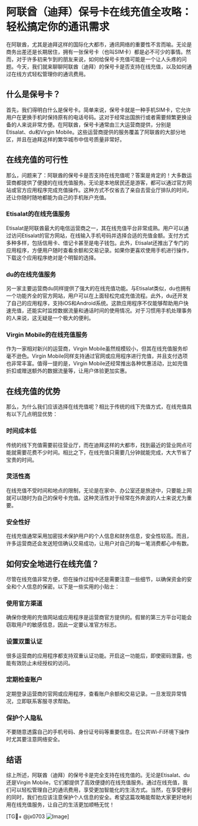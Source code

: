 # 阿联酋（迪拜）保号卡在线充值全攻略：轻松搞定你的通讯需求

在阿联酋，尤其是迪拜这样的国际化大都市，通讯网络的重要性不言而喻。无论是商务出差还是长期居住，拥有一张保号卡（也叫SIM卡）都是必不可少的事情。然而，对于许多初来乍到的朋友来说，如何给保号卡充值可能是一个让人头疼的问题。今天，我们就来聊聊阿联酋（迪拜）的保号卡是否支持在线充值，以及如何通过在线方式轻松管理你的通讯费用。

## 什么是保号卡？

首先，我们得明白什么是保号卡。简单来说，保号卡就是一种手机SIM卡，它允许用户在更换手机时保持原有的电话号码。这对于经常出国旅行或者需要频繁更换设备的人来说非常方便。在阿联酋，保号卡通常由三大运营商提供，分别是Etisalat、du和Virgin Mobile。这些运营商提供的服务覆盖了阿联酋的大部分地区，并且在迪拜这样的繁华城市中信号质量非常好。

## 在线充值的可行性

那么，问题来了：阿联酋的保号卡是否支持在线充值呢？答案是肯定的！大多数运营商都提供了便捷的在线充值服务。无论是本地居民还是游客，都可以通过官方网站或官方应用程序完成充值操作。这种方式不仅省去了亲自去营业厅排队的时间，还让你随时随地都能为自己的手机账户充值。

### Etisalat的在线充值服务

Etisalat是阿联酋最大的电信运营商之一，其在线充值平台非常成熟。用户可以通过访问Etisalat的官方网站，在线输入手机号码并选择合适的充值金额。支付方式多种多样，包括信用卡、借记卡甚至是电子钱包。此外，Etisalat还推出了专门的应用程序，方便用户随时查看余额和交易记录。如果你更喜欢使用手机进行操作，下载这个应用程序绝对是个明智的选择。

### du的在线充值服务

另一家主要运营商du同样提供了强大的在线充值功能。与Etisalat类似，du也拥有一个功能齐全的官方网站，用户可以在上面轻松完成充值流程。此外，du还开发了自己的应用程序，支持iOS和Android系统。这款应用程序不仅能够帮助用户快速充值，还能实时监控数据流量和通话时间的使用情况。对于习惯用手机处理事务的人来说，这无疑是一个极大的便利。

### Virgin Mobile的在线充值服务

作为一家相对新兴的运营商，Virgin Mobile虽然规模较小，但其在线充值服务却毫不逊色。Virgin Mobile同样支持通过官网或应用程序进行充值，并且支付选项也非常丰富。值得一提的是，Virgin Mobile还经常推出各种优惠活动，比如充值折扣或赠送额外的数据流量等，让用户体验更加实惠。

## 在线充值的优势

那么，为什么我们应该选择在线充值呢？相比于传统的线下充值方式，在线充值具有以下几点明显优势：

### 时间成本低

传统的线下充值需要前往营业厅，而在迪拜这样的大都市，找到最近的营业网点可能就需要花费不少时间。相比之下，在线充值只需要几分钟就能完成，大大节省了宝贵的时间。

### 灵活性高

在线充值不受时间和地点的限制，无论是在家中、办公室还是旅途中，只要能上网就可以随时为自己的保号卡充值。这种灵活性对于经常在外奔波的人士来说尤为重要。

### 安全性好

在线充值通常采用加密技术保护用户的个人信息和财务信息，安全性较高。而且，许多运营商还会发送短信确认交易成功，让用户对自己的每一笔消费都心中有数。

## 如何安全地进行在线充值？

尽管在线充值非常方便，但在操作过程中还是需要注意一些细节，以确保资金的安全和个人信息的保密。以下是一些实用的小贴士：

### 使用官方渠道

确保你使用的充值网站或应用程序是运营商官方提供的。假冒的第三方平台可能会窃取用户的敏感信息，因此一定要认准官方标志。

### 设置双重认证

很多运营商的应用程序都支持双重认证功能。开启这一功能后，即使密码泄露，也能有效防止未经授权的访问。

### 定期检查账户

定期登录运营商的官网或应用程序，查看账户余额和交易记录。一旦发现异常情况，立即联系客服寻求帮助。

### 保护个人隐私

不要随意透露自己的手机号码、身份证号码等重要信息。在公共Wi-Fi环境下操作时尤其要注意网络安全。

## 结语

综上所述，阿联酋（迪拜）的保号卡是完全支持在线充值的。无论是Etisalat、du还是Virgin Mobile，它们都提供了高效便捷的在线充值服务。通过在线充值，我们可以轻松管理自己的通讯费用，享受更加智能化的生活方式。当然，在享受便利的同时，我们也应该注意保护个人信息的安全。希望这篇攻略能帮助大家更好地利用在线充值服务，让自己的生活更加顺畅无忧！

[TG💪+ @jx0703 ![Image](https://github.com/user-attachments/assets/dbca1d08-cadb-493c-b0ec-ad6f7a83f270)]